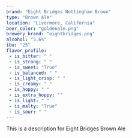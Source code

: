 ```yaml
---
brand: "Eight Bridges Nottingham Brown"
type: "Brown Ale"
location: "Livermore, California"
beer_color: "goldenale.png"
brewery_brand: "eightbridges.png"
alcohol: "5.6%"
ibu: "25"
flavor_profile:
 - is_bitter: " "
 - is_strong: " "
 - is_sweet: "True"
 - is_balanced: " "
 - is_light_crisp: " "
 - is_creamy: " "
 - is_hoppy: " "
 - is_extra_hoppy: ""
 - is_light: " "
 - is_malty: "True"
 - is_sour: " "
---
```


This is a description for Eight Bridges Brown Ale